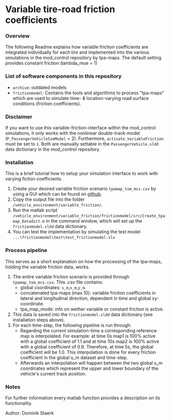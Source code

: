 # Variable tire-road friction coefficients

### Overview
The following Readme explains how variable friction coefficients are integrated individually for each tire and implemented into the various simulations in the mod_control repository by tpa-maps. The default setting provides constant friction (lambda_mue = 1)

### List of software components in this repository
* `archive`: outdated models
* `frictionmodel`: Contains the tools and algorithms to process "tpa-maps" which are used to simulate time- & location-varying road surface conditions (friction coefficients).

### Disclaimer
If you want to use this variable-friction-interface within the mod_control simulations, it only works with the nonlinear double-track-model (`P_PassengerVehicleSimModel` = 2). Furthermore, `activate_VariableFriction` must be set to `1`. Both are manually settable in the `PassengerVehicle.sldd` data dictionary in the mod_control repository.

### Installation
This is a brief tutorial how to setup your simulation interface to work with varying fiction coefficients.

1. Create your desired variable friction scenario `tpamap_tum_mcs.csv` by using a GUI which can be found on [github](https://github.com/TUMFTM/tpa_map_functions/tree/develop/tpa_map_gui).
2. Copy the output file into the folder `/vehicle_environment/variable_friction/`.
2. Run the matlab script `/vehicle_environment/variable_friction/frictionmodel/src/Create_tpamap_Datadict.m` in the command window, which will set up the `frictionmodel.sldd` data dictionary.
3. You can test the implementation by simulating the test model `...\frictionmodel\test\test_frictionmodel.slx`

### Process pipeline
This serves as a short explanation on how the processing of the tpa-maps, holding the variable friction data, works.

1. The entire variable friction scenario is provided through `tpamap_tum_mcs.csv`. This .csv file contains:
    * global coordinates: `s_m`,`x_m`,`y_m`.
    * concatenated tpa-maps (max 10): variable friction coefficients in lateral and longitudinal direction, dependent in time and global xy-coordinate.
    * tpa_map_mode: info on wether variable or constant friction is active.
2. This data is saved into the `frictionmodel.sldd` data dictionary (see installation steps above).
3. For each time-step, the following pipeline is run through:
    * Regarding the current simulation-time a corresponding reference map is interpolated. For example: at time 0s map1 is 100% active with a global coefficient of 1.1 and at time 10s map2 is 100% active with a global coefficient of 0.9. Therefore, at time 5s, the global coefficient will be 1.0. This interpolation is done for every friction coefficient in the global s_m dataset and time-step.
    * Afterwards an interpolation will happen between the two global s_m coordinates which represent the upper and lower boundary of the vehicle's current track position.

### Notes
For further information every matlab function provides a description on its functionality.

Author: Dominik Staerk
